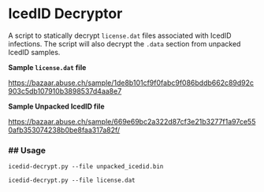 # IcedID Decryptor



A script to statically decrypt `license.dat` files associated with IcedID infections. 
The script will also decrypt the `.data` section from unpacked IcedID samples. 

**Sample `license.dat` file**

https://bazaar.abuse.ch/sample/1de8b101cf9f0fabc9f086bddb662c89d92c903c5db107910b3898537d4aa8e7

**Sample Unpacked IcedID file**

https://bazaar.abuse.ch/sample/669e69bc2a322d87cf3e21b3277f1a97ce550afb353074238b0be8faa317a82f/

### ## Usage

`icedid-decrypt.py --file unpacked_icedid.bin` 

`icedid-decrypt.py --file license.dat`





